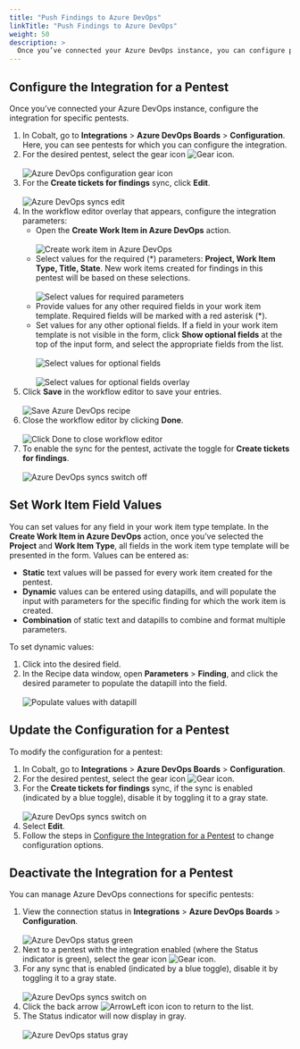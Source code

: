 ```yaml
---
title: "Push Findings to Azure DevOps"
linkTitle: "Push Findings to Azure DevOps"
weight: 50
description: >
  Once you’ve connected your Azure DevOps instance, you can configure pentests to push findings to an ADO Team Project.
---
```


## Configure the Integration for a Pentest

Once you’ve connected your Azure DevOps instance, configure the integration for specific pentests.

1. In Cobalt, go to **Integrations** > **Azure DevOps Boards** > **Configuration**. Here, you can see pentests for which you can configure the integration.
2. For the desired pentest, select the gear icon ![Gear icon](/icons/Gear.png "Gear icon").<br><br>
    ![Azure DevOps configuration gear icon](/integrations/ADO-integration-configuration-status-gear-icon.png "Azure DevOps configuration gear icon")
3. For the **Create tickets for findings** sync, click **Edit**.<br><br>
    ![Azure DevOps syncs edit](/integrations/ADO-integration-syncs-edit-button.png "Azure DevOps syncs edit")
4. In the workflow editor overlay that appears, configure the integration parameters:
    - Open the **Create Work Item in Azure DevOps** action.<br><br>
    ![Create work item in Azure DevOps](/integrations/ADO-documentation-configuration-embed-create-work-item.png "Create work item in Azure DevOps")
    - Select values for the required (*) parameters: **Project, Work Item Type, Title, State**. New work items created for findings in this pentest will be based on these selections.<br><br>
    ![Select values for required parameters](/integrations/ADO-documentation-required-parameters.png "Select values for required parameters")
    - Provide values for any other required fields in your work item template. Required fields will be marked with a red asterisk (*).
    - Set values for any other optional fields. If a field in your work item template is not visible in the form, click **Show optional fields** at the top of the input form, and select the appropriate fields from the list.<br><br>
    ![Select values for optional fields](/integrations/ADO-documentation-configuration-embed-optional-fields.png "Select values for optional fields")<br><br>
    ![Select values for optional fields overlay](/integrations/ADO-documentation-configuration-embed-optional-fields-overlay.png "Select values for optional fields overlay")
5. Click **Save** in the workflow editor to save your entries.<br><br>
    ![Save Azure DevOps recipe](/integrations/ADO-documentation-configuration-embed-click-save.png "Save Azure DevOps recipe")
6. Close the workflow editor by clicking **Done**.<br><br>
    ![Click Done to close workflow editor](/integrations/ADO-documentation-configuration-embed-click-done.png "Click Done to close workflow editor")
7. To enable the sync for the pentest, activate the toggle for **Create tickets for findings**.<br><br>
    ![Azure DevOps syncs switch off](/integrations/ADO-integration-syncs-switch-off.png "Azure DevOps syncs switch off")

## Set Work Item Field Values

You can set values for any field in your work item type template. In the **Create Work Item in Azure DevOps** action, once you’ve selected the **Project** and **Work Item Type**, all fields in the work item type template will be presented in the form. Values can be entered as:
- **Static** text values will be passed for every work item created for the pentest.
- **Dynamic** values can be entered using datapills, and will populate the input with parameters for the specific finding for which the work item is created.  
- **Combination** of static text and datapills to combine and format multiple parameters.

To set dynamic values:
1. Click into the desired field.
2. In the Recipe data window, open **Parameters** > **Finding**, and click the desired parameter to populate the datapill into the field.<br><br>
    ![Populate values with datapill](/integrations/ADO-documentation-configuration-embed-datapill.png "Populate values with datapill")

## Update the Configuration for a Pentest

To modify the configuration for a pentest: 

1. In Cobalt, go to **Integrations** > **Azure DevOps Boards** > **Configuration**. 
2. For the desired pentest, select the gear icon ![Gear icon](/icons/Gear.png "Gear icon").
3. For the **Create tickets for findings** sync, if the sync is enabled (indicated by a blue toggle), disable it by toggling it to a gray state.<br><br>
    ![Azure DevOps syncs switch on](/integrations/ADO-integration-syncs-switch-on.png "Azure DevOps syncs switch on")
4. Select **Edit**.
5. Follow the steps in [Configure the Integration for a Pentest](/integrations/azure-devops/push-findings/#configure-the-integration-for-a-pentest) to change configuration options.

## Deactivate the Integration for a Pentest

You can manage Azure DevOps connections for specific pentests:
1. View the connection status in **Integrations** > **Azure DevOps Boards** > **Configuration**.<br><br>
    ![Azure DevOps status green](/integrations/ADO-integration-configuration-status-green.png "Azure DevOps status green")
2. Next to a pentest with the integration enabled (where the Status indicator is green), select the gear icon ![Gear icon](/icons/Gear.png "Gear icon").
3. For any sync that is enabled (indicated by a blue toggle), disable it by toggling it to a gray state.<br><br>
![Azure DevOps syncs switch on](/integrations/ADO-integration-syncs-switch-on.png "Azure DevOps syncs switch on")
4. Click the back arrow ![ArrowLeft icon](/icons/ArrowLeft.png "ArrowLeft icon") icon to return to the list.
5. The Status indicator will now display in gray.<br><br>
![Azure DevOps status gray](/integrations/ADO-integration-configuration-status-grey.png "Azure DevOps status gray")
